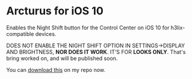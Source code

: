 # Arcturus for iOS 10
Enables the Night Shift button for the Control Center on iOS 10 for h3lix-compatible devices.

DOES NOT ENABLE THE NIGHT SHIFT OPTION IN SETTINGS->DISPLAY AND BRIGHTNESS, **NOR DOES IT WORK**. IT'S FOR **LOOKS ONLY**. That's bring worked on, and will be published soon.

You can <a href="chasefromm17.yourepo.com">download this</a> on my repo now.
